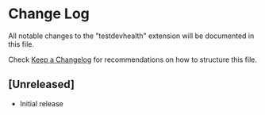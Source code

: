 # Change Log

All notable changes to the "testdevhealth" extension will be documented in this file.

Check [Keep a Changelog](http://keepachangelog.com/) for recommendations on how to structure this file.

## [Unreleased]

- Initial release
